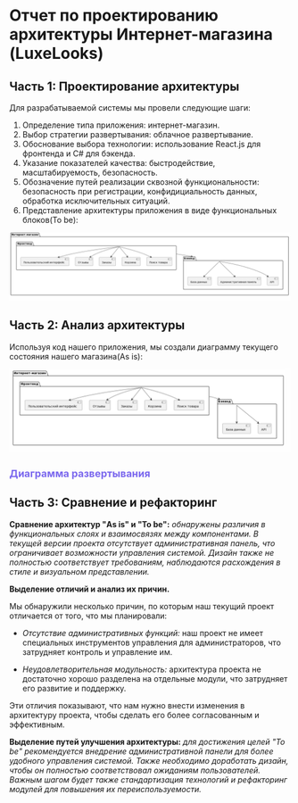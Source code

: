 # Отчет по проектированию архитектуры Интернет-магазина (LuxeLooks)

## Часть 1: Проектирование архитектуры

Для разрабатываемой системы мы провели следующие шаги:

1. Определение типа приложения: интернет-магазин.
2. Выбор стратегии развертывания: облачное развертывание.
3. Обоснование выбора технологии: использование React.js для фронтенда и C# для бэкенда.
4. Указание показателей качества: быстродействие, масштабируемость, безопасность.
5. Обозначение путей реализации сквозной функциональности: безопасноcть при регистрации, конфидициальность данных, обработка исключительных ситуаций.
6. Представление архитектуры приложения в виде функциональных блоков(To be):

![Диаграмма архитектуры To Be](./assets/Tobe.png)

## Часть 2: Анализ архитектуры

Используя код нашего приложения, мы создали диаграмму текущего состояния нашего магазина(As is):

![Диаграмма классов As Is](./assets/AsIs.png)


<h1 style="font-size: 18px">
    <a style="text-decoration: none; color: #7B68EE" href="https://github.com/khodosevich/LuxeLooks/blob/main/documentation/diagrams/Deployment.md">
        Диаграмма развертывания
    </a>
</h1>



## Часть 3: Сравнение и рефакторинг

**Сравнение архитектур "As is" и "To be":**
*обнаружены различия в функциональных слоях и взаимосвязях между компонентами. В текущей версии проекта отсутствует административная панель, что ограничивает возможности управления системой. Дизайн также не полностью соответствует требованиям, наблюдаются расхождения в стиле и визуальном представлении.*

**Выделение отличий и анализ их причин.**

Мы обнаружили несколько причин, по которым наш текущий проект отличается от того, что мы планировали: 

- *Отсутствие административных функций:* наш проект не имеет специальных инструментов управления для администраторов, что затрудняет контроль и управление им.

- *Неудовлетворительная модульность:* архитектура проекта не достаточно хорошо разделена на отдельные модули, что затрудняет его развитие и поддержку.

Эти отличия показывают, что нам нужно внести изменения в архитектуру проекта, чтобы сделать его более согласованным и эффективным.

**Выделение путей улучшения архитектуры:**
*для достижения целей "To be" рекомендуется внедрение административной панели для более удобного управления системой. Также необходимо доработать дизайн, чтобы он полностью соответствовал ожиданиям пользователей. Важным шагом будет также стандартизация технологий и рефакторинг модулей для повышения их переиспользуемости.*
